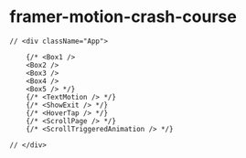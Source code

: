 # framer-motion-crash-course


    // <div className="App">

        {/* <Box1 />
        <Box2 />
        <Box3 />
        <Box4 />
        <Box5 /> */}
        {/* <TextMotion /> */}
        {/* <ShowExit /> */}
        {/* <HoverTap /> */}
        {/* <ScrollPage /> */}
        {/* <ScrollTriggeredAnimation /> */}

    // </div>